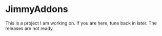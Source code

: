 # JimmyAddons

This is a project I am working on. If you are here, tune back in later. The releases are not ready.

